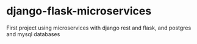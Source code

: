 # django-flask-microservices
First project using microservices with django rest and flask, and postgres and mysql databases
